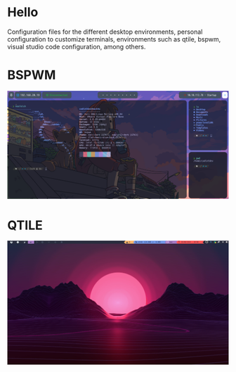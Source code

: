 # Hello
Configuration files for the different desktop environments, personal configuration to customize terminals, environments such as qtile, bspwm, visual studio code configuration, among others.

# BSPWM
![bspwn](.screenshots/bspwm.png)

# QTILE
![qtile](.screenshots/qtile.png)
